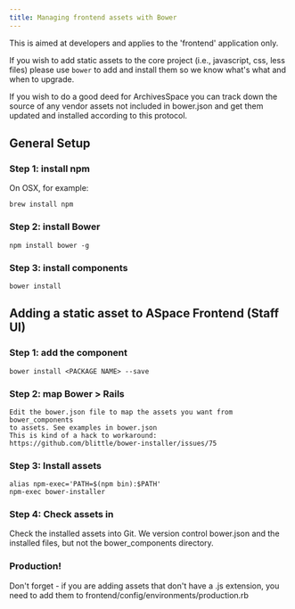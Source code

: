 ```yaml
---
title: Managing frontend assets with Bower
---
```


This is aimed at developers and applies to the 'frontend' application only.

If you wish to add static assets to the core project (i.e., javascript, css,
less files) please use `bower` to add and install them so we know what's what
and when to upgrade.

If you wish to do a good deed for ArchivesSpace you can track down the source
of any vendor assets not included in bower.json and get them updated and
installed according to this protocol.

## General Setup

### Step 1: install npm

On OSX, for example:

    brew install npm

### Step 2: install Bower

    npm install bower -g

### Step 3: install components

    bower install

## Adding a static asset to ASpace Frontend (Staff UI)

### Step 1: add the component

    bower install <PACKAGE NAME> --save

### Step 2: map Bower > Rails

    Edit the bower.json file to map the assets you want from bower_components
    to assets. See examples in bower.json
    This is kind of a hack to workaround:
    https://github.com/blittle/bower-installer/issues/75

### Step 3: Install assets

    alias npm-exec='PATH=$(npm bin):$PATH'
    npm-exec bower-installer

### Step 4: Check assets in

Check the installed assets into Git. We version control bower.json and the
installed files, but not the bower_components directory.

### Production!

Don't forget - if you are adding assets that don't have a .js extension, you
need to add them to frontend/config/environments/production.rb
